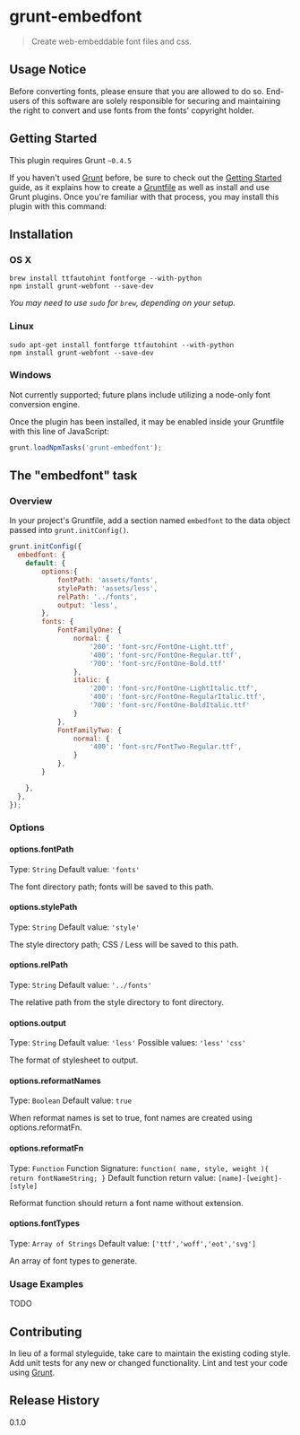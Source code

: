 # grunt-embedfont

> Create web-embeddable font files and css.

## Usage Notice
Before converting fonts, please ensure that you are allowed to do so.
End-users of this software are solely responsible for securing and maintaining the right to convert and use fonts from the fonts' copyright holder.


## Getting Started
This plugin requires Grunt `~0.4.5`

If you haven't used [Grunt](http://gruntjs.com/) before, be sure to check out the [Getting Started](http://gruntjs.com/getting-started) guide, as it explains how to create a [Gruntfile](http://gruntjs.com/sample-gruntfile) as well as install and use Grunt plugins. Once you're familiar with that process, you may install this plugin with this command:

## Installation

### OS X

```
brew install ttfautohint fontforge --with-python
npm install grunt-webfont --save-dev
```

*You may need to use `sudo` for `brew`, depending on your setup.*

### Linux

```
sudo apt-get install fontforge ttfautohint --with-python
npm install grunt-webfont --save-dev
```

### Windows

Not currently supported; future plans include utilizing a node-only font conversion engine.




Once the plugin has been installed, it may be enabled inside your Gruntfile with this line of JavaScript:

```js
grunt.loadNpmTasks('grunt-embedfont');
```

## The "embedfont" task

### Overview
In your project's Gruntfile, add a section named `embedfont` to the data object passed into `grunt.initConfig()`.

```js
grunt.initConfig({
  embedfont: {
    default: {
	    options:{
		    fontPath: 'assets/fonts',
		    stylePath: 'assets/less',
		    relPath: '../fonts',
		    output: 'less',
	    },
	    fonts: {
		    FontFamilyOne: {
			    normal: {
				    '200': 'font-src/FontOne-Light.ttf',
				    '400': 'font-src/FontOne-Regular.ttf',
				    '700': 'font-src/FontOne-Bold.ttf'
			    },
			    italic: {
				    '200': 'font-src/FontOne-LightItalic.ttf',
				    '400': 'font-src/FontOne-RegularItalic.ttf',
				    '700': 'font-src/FontOne-BoldItalic.ttf'
			    }
		    },
		    FontFamilyTwo: {
			    normal: {
				    '400': 'font-src/FontTwo-Regular.ttf',
			    }
		    },
	    }

    },
  },
});
```

### Options

#### options.fontPath
Type: `String`
Default value: `'fonts'`

The font directory path; fonts will be saved to this path.

#### options.stylePath
Type: `String`
Default value: `'style'`

The style directory path; CSS / Less will be saved to this path.

#### options.relPath
Type: `String`
Default value: `'../fonts'`

The relative path from the style directory to font directory.

#### options.output
Type: `String`
Default value: `'less'`
Possible values: `'less'` `'css'`

The format of stylesheet to output.

#### options.reformatNames
Type: `Boolean`
Default value: `true`

When reformat names is set to true, font names are created using options.reformatFn.

#### options.reformatFn
Type: `Function`
Function Signature: `function( name, style, weight ){ return fontNameString; }`
Default function return value: `[name]-[weight]-[style]`

Reformat function should return a font name without extension.


#### options.fontTypes
Type: `Array of Strings`
Default value: `['ttf','woff','eot','svg']`

An array of font types to generate.

### Usage Examples

TODO

## Contributing
In lieu of a formal styleguide, take care to maintain the existing coding style. Add unit tests for any new or changed functionality. Lint and test your code using [Grunt](http://gruntjs.com/).

## Release History
0.1.0